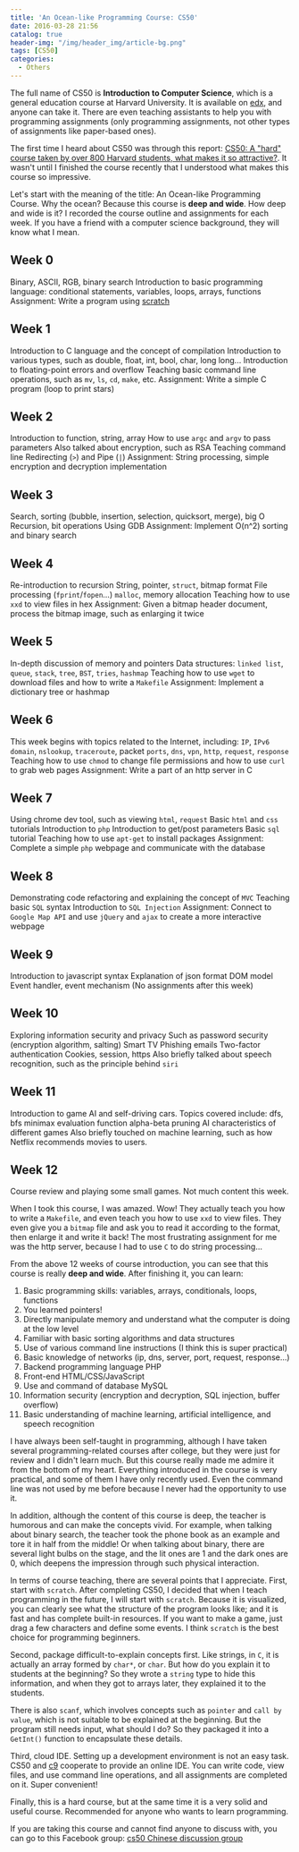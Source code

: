 ```yaml
---
title: 'An Ocean-like Programming Course: CS50'
date: 2016-03-28 21:56
catalog: true
header-img: "/img/header_img/article-bg.png"
tags: [CS50]
categories:
  - Others
---
```

The full name of CS50 is **Introduction to Computer Science**, which is a general education course at Harvard University. It is available on [edx](https://www.edx.org/course/introduction-computer-science-harvardx-cs50x), and anyone can take it. There are even teaching assistants to help you with programming assignments (only programming assignments, not other types of assignments like paper-based ones).

The first time I heard about CS50 was through this report: [CS50: A "hard" course taken by over 800 Harvard students, what makes it so attractive?](http://www.inside.com.tw/2014/12/17/harvard-cs50). It wasn't until I finished the course recently that I understood what makes this course so impressive.

Let's start with the meaning of the title: An Ocean-like Programming Course. Why the ocean? Because this course is **deep and wide**. How deep and wide is it? I recorded the course outline and assignments for each week. If you have a friend with a computer science background, they will know what I mean.

<!-- more -->

## Week 0
Binary, ASCII, RGB, binary search
Introduction to basic programming language: conditional statements, variables, loops, arrays, functions
Assignment: Write a program using [scratch](https://scratch.mit.edu/)

## Week 1
Introduction to C language and the concept of compilation
Introduction to various types, such as double, float, int, bool, char, long long...
Introduction to floating-point errors and overflow
Teaching basic command line operations, such as `mv`, `ls`, `cd`, `make`, etc.
Assignment: Write a simple C program (loop to print stars)

## Week 2
Introduction to function, string, array
How to use `argc` and `argv` to pass parameters
Also talked about encryption, such as RSA
Teaching command line Redirecting (`>`) and Pipe (`|`)
Assignment: String processing, simple encryption and decryption implementation

## Week 3
Search, sorting (bubble, insertion, selection, quicksort, merge), big O
Recursion, bit operations
Using GDB
Assignment: Implement O(n^2) sorting and binary search

## Week 4
Re-introduction to recursion
String, pointer, `struct`, bitmap format
File processing (`fprint`/`fopen`...)
`malloc`, memory allocation
Teaching how to use `xxd` to view files in hex
Assignment: Given a bitmap header document, process the bitmap image, such as enlarging it twice

## Week 5
In-depth discussion of memory and pointers
Data structures: `linked list`, `queue`, `stack`, `tree`, `BST`, `tries`, `hashmap`
Teaching how to use `wget` to download files and how to write a `Makefile`
Assignment: Implement a dictionary tree or hashmap

## Week 6
This week begins with topics related to the Internet, including: `IP`, `IPv6`
`domain`, `nslookup`, `traceroute`, packet
`ports`, `dns`, `vpn`, `http`, `request`, `response`
Teaching how to use `chmod` to change file permissions and how to use `curl` to grab web pages
Assignment: Write a part of an http server in C

## Week 7
Using chrome dev tool, such as viewing `html`, `request`
Basic `html` and `css` tutorials
Introduction to `php`
Introduction to get/post parameters
Basic `sql` tutorial
Teaching how to use `apt-get` to install packages
Assignment: Complete a simple `php` webpage and communicate with the database

## Week 8
Demonstrating code refactoring and explaining the concept of `MVC`
Teaching basic `SQL` syntax
Introduction to `SQL Injection`
Assignment: Connect to `Google Map API` and use `jQuery` and `ajax` to create a more interactive webpage

## Week 9
Introduction to javascript syntax
Explanation of json format
DOM model
Event handler, event mechanism
(No assignments after this week)

## Week 10
Exploring information security and privacy
Such as password security (encryption algorithm, salting)
Smart TV
Phishing emails
Two-factor authentication
Cookies, session, https
Also briefly talked about speech recognition, such as the principle behind `siri`

## Week 11
Introduction to game AI and self-driving cars. Topics covered include:
dfs, bfs
minimax
evaluation function
alpha-beta pruning
AI characteristics of different games
Also briefly touched on machine learning, such as how Netflix recommends movies to users.

## Week 12
Course review and playing some small games. Not much content this week.

When I took this course, I was amazed. Wow! They actually teach you how to write a `Makefile`, and even teach you how to use `xxd` to view files. They even give you a `bitmap` file and ask you to read it according to the format, then enlarge it and write it back! The most frustrating assignment for me was the http server, because I had to use `C` to do string processing...

From the above 12 weeks of course introduction, you can see that this course is really **deep and wide**. After finishing it, you can learn:
1. Basic programming skills: variables, arrays, conditionals, loops, functions
2. You learned pointers!
3. Directly manipulate memory and understand what the computer is doing at the low level
4. Familiar with basic sorting algorithms and data structures
5. Use of various command line instructions (I think this is super practical)
6. Basic knowledge of networks (ip, dns, server, port, request, response...)
7. Backend programming language PHP
8. Front-end HTML/CSS/JavaScript
9. Use and command of database MySQL
10. Information security (encryption and decryption, SQL injection, buffer overflow)
11. Basic understanding of machine learning, artificial intelligence, and speech recognition

I have always been self-taught in programming, although I have taken several programming-related courses after college, but they were just for review and I didn't learn much. But this course really made me admire it from the bottom of my heart. Everything introduced in the course is very practical, and some of them I have only recently used. Even the command line was not used by me before because I never had the opportunity to use it.

In addition, although the content of this course is deep, the teacher is humorous and can make the concepts vivid. For example, when talking about binary search, the teacher took the phone book as an example and tore it in half from the middle! Or when talking about binary, there are several light bulbs on the stage, and the lit ones are 1 and the dark ones are 0, which deepens the impression through such physical interaction.

In terms of course teaching, there are several points that I appreciate. 
First, start with `scratch`. After completing CS50, I decided that when I teach programming in the future, I will start with `scratch`. Because it is visualized, you can clearly see what the structure of the program looks like; and it is fast and has complete built-in resources. If you want to make a game, just drag a few characters and define some events. I think `scratch` is the best choice for programming beginners.

Second, package difficult-to-explain concepts first. Like strings, in `C`, it is actually an array formed by `char*`, or `char`. But how do you explain it to students at the beginning? So they wrote a `string` type to hide this information, and when they got to arrays later, they explained it to the students.

There is also `scanf`, which involves concepts such as `pointer` and `call by value`, which is not suitable to be explained at the beginning. But the program still needs input, what should I do? So they packaged it into a `GetInt()` function to encapsulate these details.

Third, cloud IDE. Setting up a development environment is not an easy task. CS50 and [c9](https://c9.io/) cooperate to provide an online IDE. You can write code, view files, and use command line operations, and all assignments are completed on it. Super convenient!

Finally, this is a hard course, but at the same time it is a very solid and useful course. Recommended for anyone who wants to learn programming.

If you are taking this course and cannot find anyone to discuss with, you can go to this Facebook group:
[cs50 Chinese discussion group](https://www.facebook.com/groups/556507217856457/)
